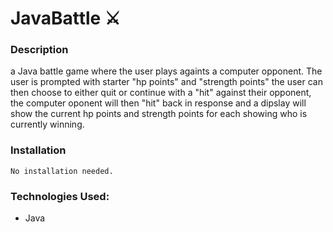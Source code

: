 # JavaBattle ⚔️

### Description
a Java battle game where the user plays againts a computer opponent.  The user is prompted with starter "hp points" and "strength points" the user can then choose to either quit or continue with a "hit" against their opponent, the computer oponent will then "hit" back in response and a dipslay will show the current hp points and strength points for each showing who is currently winning. 




### Installation
```
No installation needed. 
```


### Technologies Used:
 - Java

 


